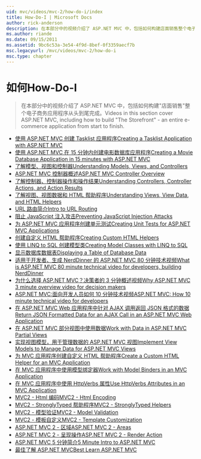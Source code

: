 ```yaml
---
uid: mvc/videos/mvc-2/how-do-i/index
title: How-Do-I | Microsoft Docs
author: rick-anderson
description: 在本部分中的视频介绍了 ASP.NET MVC 中，包括如何构建店面销售整个电子商务应用程序从头到尾完成。
ms.author: riande
ms.date: 09/15/2011
ms.assetid: 9bc6c53a-3e54-4f9d-8bef-0f3359aecf7b
msc.legacyurl: /mvc/videos/mvc-2/how-do-i
msc.type: chapter
---
```

<a name="how-do-i"></a><span data-ttu-id="7ad2c-103">如何</span><span class="sxs-lookup"><span data-stu-id="7ad2c-103">How-Do-I</span></span>
====================
> <span data-ttu-id="7ad2c-104">在本部分中的视频介绍了 ASP.NET MVC 中，包括如何构建"店面销售"整个电子商务应用程序从头到尾完成。</span><span class="sxs-lookup"><span data-stu-id="7ad2c-104">Videos in this section cover ASP.NET MVC, including how to build "The Storefront" - an entire e-commerce application from start to finish.</span></span>


- [<span data-ttu-id="7ad2c-105">使用 ASP.NET MVC 创建 Tasklist 应用程序</span><span class="sxs-lookup"><span data-stu-id="7ad2c-105">Creating a Tasklist Application with ASP.NET MVC</span></span>](creating-a-tasklist-application-with-aspnet-mvc.md)
- [<span data-ttu-id="7ad2c-106">使用 ASP.NET MVC 在 15 分钟内创建电影数据库应用程序</span><span class="sxs-lookup"><span data-stu-id="7ad2c-106">Creating a Movie Database Application in 15 minutes with ASP.NET MVC</span></span>](creating-a-movie-database-application-in-15-minutes-with-aspnet-mvc.md)
- [<span data-ttu-id="7ad2c-107">了解模型、视图和控制器</span><span class="sxs-lookup"><span data-stu-id="7ad2c-107">Understanding Models, Views, and Controllers</span></span>](understanding-models-views-and-controllers.md)
- [<span data-ttu-id="7ad2c-108">ASP.NET MVC 控制器概述</span><span class="sxs-lookup"><span data-stu-id="7ad2c-108">ASP.NET MVC Controller Overview</span></span>](aspnet-mvc-controller-overview.md)
- [<span data-ttu-id="7ad2c-109">了解控制器、控制器操作和操作结果</span><span class="sxs-lookup"><span data-stu-id="7ad2c-109">Understanding Controllers, Controller Actions, and Action Results</span></span>](understanding-controllers-controller-actions-and-action-results.md)
- [<span data-ttu-id="7ad2c-110">了解视图、视图数据和 HTML 帮助程序</span><span class="sxs-lookup"><span data-stu-id="7ad2c-110">Understanding Views, View Data, and HTML Helpers</span></span>](understanding-views-view-data-and-html-helpers.md)
- [<span data-ttu-id="7ad2c-111">URL 路由简介</span><span class="sxs-lookup"><span data-stu-id="7ad2c-111">Intro to URL Routing</span></span>](an-introduction-to-url-routing.md)
- [<span data-ttu-id="7ad2c-112">阻止 JavaScript 注入攻击</span><span class="sxs-lookup"><span data-stu-id="7ad2c-112">Preventing JavaScript Injection Attacks</span></span>](preventing-javascript-injection-attacks.md)
- [<span data-ttu-id="7ad2c-113">为 ASP.NET MVC 应用程序创建单元测试</span><span class="sxs-lookup"><span data-stu-id="7ad2c-113">Creating Unit Tests for ASP.NET MVC Applications</span></span>](creating-unit-tests-for-aspnet-mvc-applications.md)
- [<span data-ttu-id="7ad2c-114">创建自定义 HTML 帮助程序</span><span class="sxs-lookup"><span data-stu-id="7ad2c-114">Creating Custom HTML Helpers</span></span>](creating-custom-html-helpers.md)
- [<span data-ttu-id="7ad2c-115">使用 LINQ to SQL 创建模型类</span><span class="sxs-lookup"><span data-stu-id="7ad2c-115">Creating Model Classes with LINQ to SQL</span></span>](creating-model-classes-with-linq-to-sql.md)
- [<span data-ttu-id="7ad2c-116">显示数据库数据表</span><span class="sxs-lookup"><span data-stu-id="7ad2c-116">Displaying a Table of Database Data</span></span>](displaying-a-table-of-database-data.md)
- [<span data-ttu-id="7ad2c-117">适用于开发者、生成 NerdDinner 的 ASP.NET MVC 80 分钟技术视频</span><span class="sxs-lookup"><span data-stu-id="7ad2c-117">What is ASP.NET MVC 80 minute technical video for developers, building NerdDinner</span></span>](what-is-aspnet-mvc-80-minute-technical-video-for-developers-building-nerddinner.md)
- [<span data-ttu-id="7ad2c-118">为什么选择 ASP.NET MVC？决策者的 3 分钟概述视频</span><span class="sxs-lookup"><span data-stu-id="7ad2c-118">Why ASP.NET MVC 3 minute overview video for decision makers</span></span>](why-aspnet-mvc-3-minute-overview-video-for-decision-makers.md)
- [<span data-ttu-id="7ad2c-119">ASP.NET MVC:面向开发人员如何 10 分钟技术视频</span><span class="sxs-lookup"><span data-stu-id="7ad2c-119">ASP.NET MVC: How 10 minute technical video for developers</span></span>](aspnet-mvc-how-10-minute-technical-video-for-developers.md)
- [<span data-ttu-id="7ad2c-120">在 ASP.NET MVC Web 应用程序中针对 AJAX 调用返回 JSON 格式的数据</span><span class="sxs-lookup"><span data-stu-id="7ad2c-120">Return JSON Formatted Data for an AJAX Call in an ASP.NET MVC Web Application</span></span>](how-do-i-return-json-formatted-data-for-an-ajax-call-in-an-aspnet-mvc-web-application.md)
- [<span data-ttu-id="7ad2c-121">在 ASP.NET MVC 部分视图中使用数据</span><span class="sxs-lookup"><span data-stu-id="7ad2c-121">Work with Data in ASP.NET MVC Partial Views</span></span>](how-do-i-work-with-data-in-aspnet-mvc-partial-views.md)
- [<span data-ttu-id="7ad2c-122">实现视图模型，用于管理数据的 ASP.NET MVC 视图</span><span class="sxs-lookup"><span data-stu-id="7ad2c-122">Implement View Models to Manage Data for ASP.NET MVC Views</span></span>](how-do-i-implement-view-models-to-manage-data-for-aspnet-mvc-views.md)
- [<span data-ttu-id="7ad2c-123">为 MVC 应用程序创建自定义 HTML 帮助程序</span><span class="sxs-lookup"><span data-stu-id="7ad2c-123">Create a Custom HTML Helper for an MVC Application</span></span>](how-do-i-create-a-custom-html-helper-for-an-mvc-application.md)
- [<span data-ttu-id="7ad2c-124">在 MVC 应用程序中使用模型绑定器</span><span class="sxs-lookup"><span data-stu-id="7ad2c-124">Work with Model Binders in an MVC Application</span></span>](how-do-i-work-with-model-binders-in-an-mvc-application.md)
- [<span data-ttu-id="7ad2c-125">在 MVC 应用程序中使用 HttpVerbs 属性</span><span class="sxs-lookup"><span data-stu-id="7ad2c-125">Use HttpVerbs Attributes in an MVC Application</span></span>](how-do-i-use-httpverbs-attributes-in-an-mvc-application.md)
- [<span data-ttu-id="7ad2c-126">MVC2 - Html 编码</span><span class="sxs-lookup"><span data-stu-id="7ad2c-126">MVC2 - Html Encoding</span></span>](mvc2-html-encoding.md)
- [<span data-ttu-id="7ad2c-127">MVC2 - StronglyTyped 帮助程序</span><span class="sxs-lookup"><span data-stu-id="7ad2c-127">MVC2 - StronglyTyped Helpers</span></span>](mvc2-stronglytyped-helpers.md)
- [<span data-ttu-id="7ad2c-128">MVC2 - 模型验证</span><span class="sxs-lookup"><span data-stu-id="7ad2c-128">MVC2 - Model Validation</span></span>](mvc2-model-validation.md)
- [<span data-ttu-id="7ad2c-129">MVC2 - 模板自定义</span><span class="sxs-lookup"><span data-stu-id="7ad2c-129">MVC2 - Template Customization</span></span>](mvc2-template-customization.md)
- [<span data-ttu-id="7ad2c-130">ASP.NET MVC 2 - 区域</span><span class="sxs-lookup"><span data-stu-id="7ad2c-130">ASP.NET MVC 2 - Areas</span></span>](aspnet-mvc-2-areas.md)
- [<span data-ttu-id="7ad2c-131">ASP.NET MVC 2 - 呈现操作</span><span class="sxs-lookup"><span data-stu-id="7ad2c-131">ASP.NET MVC 2 - Render Action</span></span>](aspnet-mvc-2-render-action.md)
- [<span data-ttu-id="7ad2c-132">ASP.NET MVC 5 分钟简介</span><span class="sxs-lookup"><span data-stu-id="7ad2c-132">5 Minute Intro to ASP.NET MVC</span></span>](5-minute-introduction-to-aspnet-mvc.md)
- [<span data-ttu-id="7ad2c-133">最佳了解 ASP.NET MVC</span><span class="sxs-lookup"><span data-stu-id="7ad2c-133">Best Learn ASP.NET MVC</span></span>](how-to-best-learn-asp-net-mvc.md)
